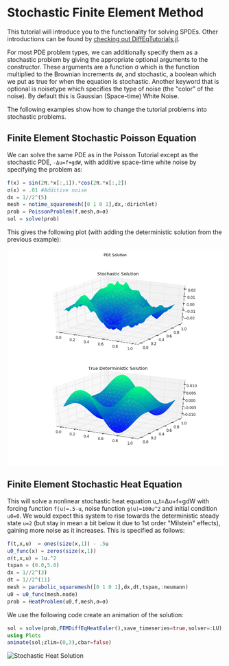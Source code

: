 # Stochastic Finite Element Method

This tutorial will introduce you to the functionality for solving SPDEs. Other
introductions can be found by [checking out DiffEqTutorials.jl](https://github.com/JuliaDiffEq/DiffEqTutorials.jl).

For most PDE problem types, we can additionally specify them as a stochastic
problem by giving the appropriate optional arguments to the constructor. These
arguments are a function σ which is the function multiplied to the Brownian
increments ``dW``, and stochastic, a boolean which we put as true for when the equation
is stochastic. Another keyword that is optional is noisetype which specifies the
type of noise (the "color" of the noise). By default this is Gaussian (Space-time)
White Noise.

The following examples show how to change the tutorial problems into stochastic problems.

## Finite Element Stochastic Poisson Equation

We can solve the same PDE as in the Poisson Tutorial except as the stochastic PDE,
 ``-Δu=f+gdW``, with additive space-time white noise by specifying the problem as:

```julia
f(x) = sin(2π.*x[:,1]).*cos(2π.*x[:,2])
σ(x) = .01 #Additive noise
dx = 1//2^(5)
mesh = notime_squaremesh([0 1 0 1],dx,:dirichlet)
prob = PoissonProblem(f,mesh,σ=σ)
sol = solve(prob)
```

This gives the following plot (with adding the deterministic solution from the previous example):

![Stochastic Poisson Example Solution](../assets/introductionStochasticExample.png)

## Finite Element Stochastic Heat Equation

This will solve a nonlinear stochastic heat equation u_t=Δu+f+gdW with forcing function `f(u)=.5-u`,
noise function `g(u)=100u^2` and initial condition `u0=0`. We would expect this system
to rise towards the deterministic steady state `u=2` (but stay in mean a bit below
it due to 1st order "Milstein" effects), gaining more noise as it increases.
This is specified as follows:

```julia
f(t,x,u)  = ones(size(x,1)) - .5u
u0_func(x) = zeros(size(x,1))
σ(t,x,u) = 1u.^2
tspan = (0.0,5.0)
dx = 1//2^(3)
dt = 1//2^(11)
mesh = parabolic_squaremesh([0 1 0 1],dx,dt,tspan,:neumann)
u0 = u0_func(mesh.node)
prob = HeatProblem(u0,f,mesh,σ=σ)
```

We use the following code create an animation of the solution:

```julia
sol = solve(prob,FEMDiffEqHeatEuler(),save_timeseries=true,solver=:LU)
using Plots
animate(sol;zlim=(0,3),cbar=false)
```

![Stochastic Heat Solution](../assets/stochasticHeatAnimation.gif)
